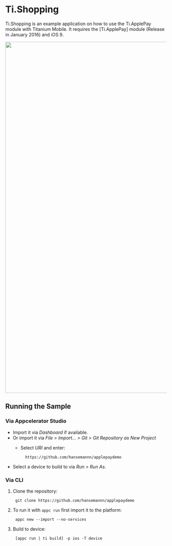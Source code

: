 # Ti.Shopping
Ti.Shopping is an example application on how to use the Ti.ApplePay module with Titanium Mobile. It requires the [Ti.ApplePay] module (Release in January 2016) and iOS 9.

<img width="1094" src="http://abload.de/img/example8bjv1.png">

## Running the Sample

### Via Appcelerator Studio

* Import it via *Dashboard* if available.
* Or import it via *File > Import... > Git > Git Repository as New Project*
	* Select *URI* and enter:

			https://github.com/hansemannn/applepaydemo

* Select a device to build to via *Run > Run As*.

### Via CLI

1. Clone the repository:

		git clone https://github.com/hansemannn/applepaydemo

2. To run it with `appc run` first import it to the platform:

		appc new --import --no-services

3. Build to device:

		[appc run | ti build] -p ios -T device
